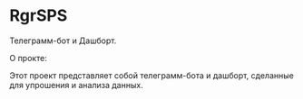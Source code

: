 # RgrSPS
Телеграмм-бот и Дашборт.

О прокте:

Этот проект представляет собой телеграмм-бота и дашборт,  сделанные для упрошения и анализа данных.

